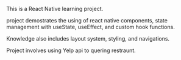 This is a React Native learning project. 

project demostrates the using of react native components, state management with useState, useEffect, and custom hook functions. 

Knowledge also includes layout system, styling, and navigations. 

Project involves using Yelp api to quering restraunt. 